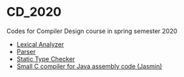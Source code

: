 # CD_2020
Codes for Compiler Design course in spring semester 2020

* [Lexical Analyzer](./project_1/)
* [Parser](./project_2/)
* [Static Type Checker](./project_3)
* [Small C compiler for Java assembly code (Jasmin)](./project_4)

